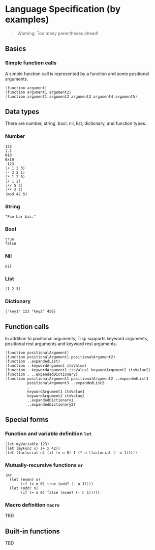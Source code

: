 # Language Specification (by examples)

> Warning: Too many parentheses ahead!

## Basics

### Simple function calls

A simple function call is represented by a function and some positional
arguments.

```
(function argument)
(function argument1 argument2)
(function argument1 argument2 argument3 argument4 argument5)
```

## Data types

There are number, string, bool, nil, list, dictionary, and function types.

### Number

```
123
1.1
010
0x10
-123
(+ 1 2 3)
(- 3 2 1)
(* 1 2 3)
(/ 1 2)
(// 5 2)
(** 2 3)
(mod 42 5)
```

### String

```
"Foo bar baz."
```

### Bool

```
true
false
```

### Nil

```
nil
```

### List

```
[1 2 3]
```

### Dictionary

```
{"key1" 123 "key2" 456}
```

## Function calls

In addition to positional arguments, Tisp supports keyword arguments,
positional rest arguments and keyword rest arguments.

```
(function positionalArgument)
(function positionalArgument1 positionalArgument2)
(function ..expandedList)
(function . keywordArgument itsValue)
(function . keywordArgument1 itsValue1 keywordArgument2 itsValue2)
(function . ..expandedDictionary)
(function positionalArgument1 positionalArgument2 ..expandedList1
          positionalArgument3 ..expandedList2
          .
          keywordArgument1 itsValue1
          keywordArgument2 itsValue2
          ..expandedDictionary1
          ..expandedDictionary2)
```

## Special forms

### Function and variable definition `let`

```
(let myVariable 123)
(let (myFunc x) (+ x 42))
(let (factorial n) (if (= n 0) 1 (* n (factorial (- n 1)))))
```

### Mutually-recursive functions `mr`

```
(mr
  (let (even? n)
       (if (= n 0) true (odd? (- n 1))))
  (let (odd? n)
       (if (= n 0) false (even? (- n 1)))))
```

### Macro definition `macro`

TBD

## Built-in functions

TBD
